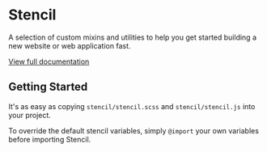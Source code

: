 # Stencil

A selection of custom mixins and utilities to help you get started building a new website or web application fast.

[View full documentation](dijkstra.io/stencil/docs)

## Getting Started

It's as easy as copying `stencil/stencil.scss` and `stencil/stencil.js` into your project.

To override the default stencil variables, simply `@import` your own variables
before importing Stencil.
